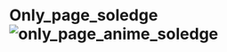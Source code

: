 # Only_page_soledge ![only_page_anime_soledge](https://github.com/MB-mika/Only_page_soledge/assets/131668914/22130609-d0a6-4c4d-90fe-795d9f9347a6)
